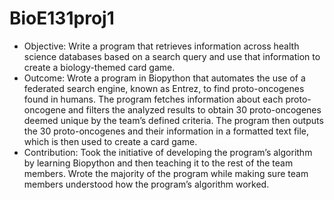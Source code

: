 # BioE131proj1

- Objective: Write a program that retrieves information across health science databases based on a search query and use that information to create a biology-themed card game.
- Outcome: Wrote a program in Biopython that automates the use of a federated search engine, known as Entrez, to find proto-oncogenes found in humans. The program fetches information about each proto-oncogene and filters the analyzed results to obtain 30 proto-oncogenes deemed unique by the team’s defined criteria. The program then outputs the 30 proto-oncogenes and their information in a formatted text file, which is then used to create a card game.
- Contribution: Took the initiative of developing the program’s algorithm by learning Biopython and then teaching it to the rest of the team members. Wrote the majority of the program while making sure team members understood how the program’s algorithm worked.

